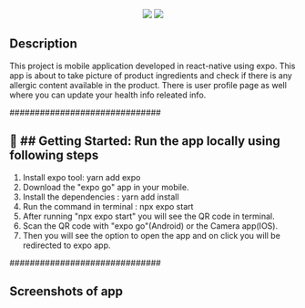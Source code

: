 

<p align="center">
    <a href="https://reactnative.dev/docs/getting-started" alt="React-native">
        <img src="https://img.shields.io/badge/react_native-0.74-green" /></a>
    <a href="https://docs.expo.dev/tutorial/introduction/" alt="Expo">
        <img src="https://img.shields.io/badge/expo-51.0.14-blue" /></a>
</p>

<h2>Description</h2>

This project is mobile application developed in react-native using expo. This app is about to take picture of product ingredients and check if there is any allergic content available in the product. There is user profile page as well where you can update your health info releated info.
    
##############################


<h2> 🚀 ## Getting Started: Run the app locally using following steps</h2>



1) Install expo tool: yarn add expo
2) Download the "expo go" app in your mobile.
3) Install the dependencies : yarn add install
4) Run the command in terminal : npx expo start
5) After running "npx expo start" you will see the QR code in terminal.
6) Scan the QR code with "expo go"(Android) or the Camera app(IOS).
7) Then you will see the option to open the app and on click you will be redirected to expo app.

##############################

<h2>Screenshots of app</h2>

